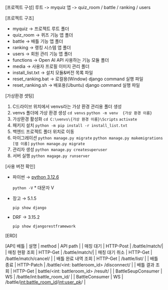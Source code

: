 [프로젝트 구성]
루트 -> myquiz
앱 -> quiz_room / battle / ranking / users

[프로젝트 구조]
- myquiz -> 프로젝트 루트 폴더 
- quiz_room -> 퀴즈 기능 앱 폴더
- battle -> 배틀 기능 앱 폴더
- ranking -> 랭킹 시스템 앱 폴더
- users -> 회원 관리 기능 앱 폴더
- functions -> Open AI API 사용하는 기능 모듈 폴더
- media -> 사용자 프로필 이미지 관리 폴더
- install_list.txt -> 설치 모듈&버전 목록 파일
- reset_ranking.bat -> 로컬용(Window) django command 실행 파일
- reset_ranking.sh -> 배포용(Ubuntu) django command 실행 파일


[가상환경 셋팅]
1. C드라이브 위치에서 venvs라는 가상 환경 관리용 폴더 생성
2. venvs 폴더에 가상 환경  생성 
    ```cd venvs```
    ```python -m venv  {가상 환경 이름}```
3. 가상환경 활성화
   ```cd C:\venvs\{가상 환경 이름}\Scripts```
   ```activate```
4. 패키지 설치
  ```python -m pip install -r install_list.txt```
5. 백엔드 프로젝트 폴더 위치로 이동
7. 마이그레이션
  ```python manage.py migrate```
  ```python manage.py makemigrations [앱 이름]```
  ```python manage.py migrate```
8. 관리자 생성
   ```python manage.py createsuperuser```
9. 서버 실행
   ```python magage.py runserver```
   


[사용 버전 확인]
- 파이썬 → [python 3.12.6](https://www.python.org/downloads/release/python-3126/)
    
    `python -V`   * 대문자 V 
    
- 장고 → 5.1.5
    
    `pip show django`
    
- DRF → 3.15.2
    
    `pip show djangorestframework`

[ERD]

[API]
배틀
| 설명 | method | API path |
| 매칭 대기 | HTTP-Post | /battle/match/|
| 매칭 현황 조회 | HTTP-Get | /battle/match/|
| 매칭 대기 취소 | HTTP-Get | /battle/match/cancel/ |
| 배틀 완료 내역 조회 | HTTP-Get | /battle/list/ |
| 배틀 종료 | HTTP-Patch | /battle/<int: battleroom_id> /disconnect/ |
| 배틀 결과 조회 | HTTP-Get | battle/<int: battleroom_id> /result/ |
| BattleSeupConsumer | WS | /battle/int:battle_room_id/ |
| BattleConsumer | WS | /battle/<int:battle_room_id>/<int:user_pk>/ |



